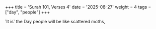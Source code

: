 +++
title = 'Surah 101, Verses 4'
date = '2025-08-27'
weight = 4
tags = ["day", "people"]
+++

˹It is˺ the Day people will be like scattered moths,